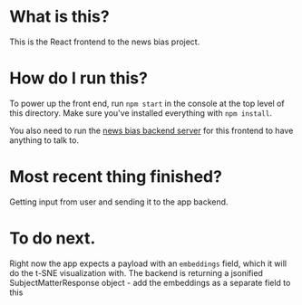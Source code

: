 # What is this?
This is the React frontend to the news bias project. 

# How do I run this? 
To power up the front end, run `npm start` in the console at the top level of this directory. Make sure you've installed everything with `npm install`. 

You also need to run the [news bias backend server](https://github.com/AstronautCharlie/news-bias-backend) for this frontend to have anything to talk to. 

# Most recent thing finished?
Getting input from user and sending it to the app backend. 

# To do next.
Right now the app expects a payload with an `embeddings` field, which it will do the t-SNE visualization with. The backend is returning a jsonified SubjectMatterResponse object - add the embeddings as a separate field to this
